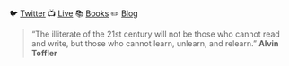 :bird: [Twitter](https://twitter.com/j_mplourde)  :tv: [Live](live) :books: [Books](books) :pencil2: [Blog](blog)

> “The illiterate of the 21st century will not be those who cannot read and write, but those
> who cannot learn, unlearn, and relearn.” **Alvin Toffler**
